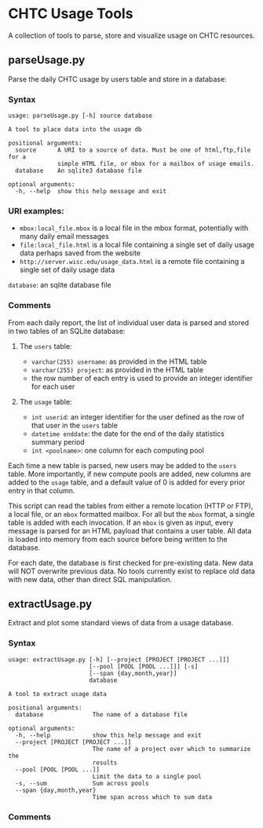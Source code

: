# CHTC Usage Tools

A collection of tools to parse, store and visualize usage on CHTC resources.

## parseUsage.py

Parse the daily CHTC usage by users table and store in a database:

### Syntax

```
usage: parseUsage.py [-h] source database

A tool to place data into the usage db

positional arguments:
  source      A URI to a source of data. Must be one of html,ftp,file for a
              simple HTML file, or mbox for a mailbox of usage emails.
  database    An sqlite3 database file

optional arguments:
  -h, --help  show this help message and exit
```

### URI examples:

* `mbox:local_file.mbox` is a local file in the mbox format, potentially with
  many daily email messages
* `file:local_file.html` is a local file containing a single set of daily usage
  data perhaps saved from the website
* `http://server.wisc.edu/usage_data.html` is a remote file containing a single set of daily usage data
    
`database`: an sqlite database file

### Comments

From each daily report, the list of individual user data is parsed and stored in two tables of an SQLite database:

1. The `users` table:
   * `varchar(255) username`: as provided in the HTML table
   * `varchar(255) project`: as provided in the HTML table
   * the row number of each entry is used to provide an integer identifier for each user

2. The `usage` table:
   * `int userid`: an integer identifier for the user defined as the row of that user in the `users` table
   * `datetime enddate`: the date for the end of the daily statistics summary period
   * `int <poolname>`: one column for each computing pool

Each time a new table is parsed, new users may be added to the `users` table.  More importantly, if new compute pools are added, new columns are added to the `usage` table, and a default value of 0 is added for every prior entry in that column.

This script can read the tables from either a remote location (HTTP or FTP), a local file, or an `mbox` formatted mailbox.  For all but the `mbox` format, a single table is added with each invocation.  If an `mbox` is given as input, every message is parsed for an HTML payload that contains a user table.  All data is loaded into memory from each source before being written to the database.

For each date, the database is first checked for pre-existing data.  New data will NOT overwrite previous data.  No tools currently exist to replace old data with new data, other than direct SQL manipulation.


## extractUsage.py

Extract and plot some standard views of data from a usage database.

### Syntax

```
usage: extractUsage.py [-h] [--project [PROJECT [PROJECT ...]]]
                       [--pool [POOL [POOL ...]]] [-s]
                       [--span {day,month,year}]
                       database

A tool to extract usage data

positional arguments:
  database              The name of a database file

optional arguments:
  -h, --help            show this help message and exit
  --project [PROJECT [PROJECT ...]]
                        The name of a project over which to summarize the
                        results
  --pool [POOL [POOL ...]]
                        Limit the data to a single pool
  -s, --sum             Sum across pools
  --span {day,month,year}
                        Time span across which to sum data
```

### Comments
